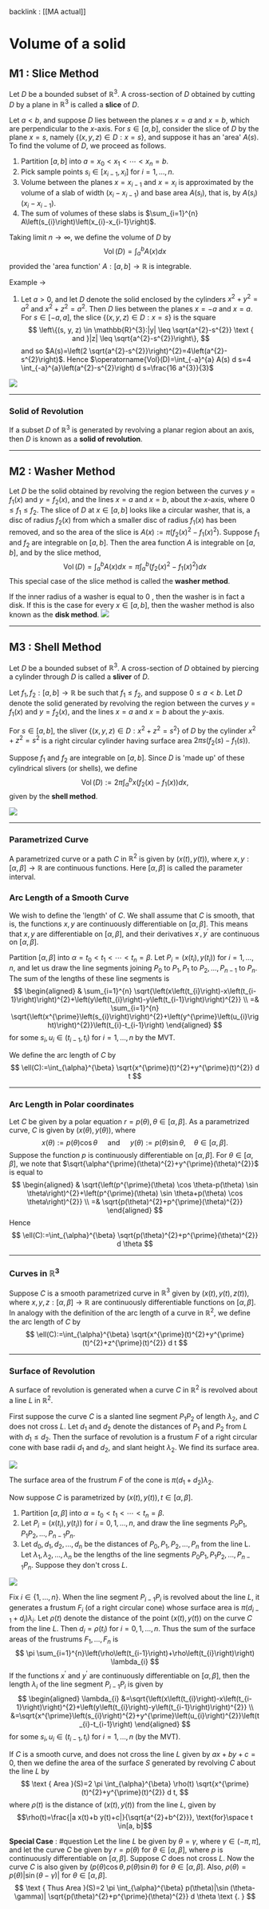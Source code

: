 backlink : [[MA actual]]

# Volume of a solid
## M1 : Slice Method
Let $D$ be a bounded subset of $\mathbb{R}^{3}$. 
A cross-section of $D$ obtained by cutting $D$ by a plane in $\mathbb{R}^{3}$ is called a **slice** of $D$.

Let $a<b$, and suppose $D$ lies between the planes $x=a$ and $x=b$, which are perpendicular to the $x$-axis. For $s \in[a, b]$, consider the slice of $D$ by the plane $x=s$, namely $\{(x, y, z) \in D: x=s\}$, and suppose it has an 'area' $A(s)$.
To find the volume of $D$, we proceed as follows.
1. Partition $[a, b]$ into $a=x_{0}<x_{1}<\cdots<x_{n}=b$.
2. Pick sample points $s_{i} \in\left[x_{i-1}, x_{i}\right]$ for $i=1, \ldots, n$.
3. Volume between the planes $x=x_{i-1}$ and $x=x_{i}$ is approximated by the volume of a slab of width $(x_{i}-x_{i-1})$ and base area $A\left(s_{i}\right)$, that is, by $A\left(s_{i}\right)\left(x_{i}-x_{i-1}\right)$.
4. The sum of volumes of these slabs is $\sum_{i=1}^{n} A\left(s_{i}\right)\left(x_{i}-x_{i-1}\right)$.

Taking limit $n \rightarrow \infty$, we define the volume of $D$ by
$$
\operatorname{Vol}(D)=\int_{a}^{b} A(x) d x
$$
provided the 'area function' $A:[a, b] \rightarrow \mathbb{R}$ is integrable.

<span class="purple">Example</span> ->
1. Let $a>0$, and let $D$ denote the solid enclosed by the cylinders $x^{2}+y^{2}=a^{2}$ and $x^{2}+z^{2}=a^{2}$. Then $D$ lies between the planes $x=-a$ and $x=a$. For $s \in[-a, a]$, the slice $\{(x, y, z) \in D: x=s\}$ is the square
    $$
    \left\{(s, y, z) \in \mathbb{R}^{3}:|y| \leq \sqrt{a^{2}-s^{2}} \text { and }|z| \leq \sqrt{a^{2}-s^{2}}\right\},
    $$
    and so $A(s)=\left(2 \sqrt{a^{2}-s^{2}}\right)^{2}=4\left(a^{2}-s^{2}\right)$. Hence
    $\operatorname{Vol}(D)=\int_{-a}^{a} A(s) d s=4 \int_{-a}^{a}\left(a^{2}-s^{2}\right) d s=\frac{16 a^{3}}{3}$

![](https://i.imgur.com/HpzE7Rp.png)


---
### Solid of Revolution
If a subset $D$ of $\mathbb{R}^{3}$ is generated by revolving a planar region about an axis, then $D$ is known as a **solid of revolution**.

---
## M2 : Washer Method
Let $D$ be the solid obtained by revolving the region between the curves $y=f_{1}(x)$ and $y=f_{2}(x)$, and the lines $x=a$ and $x=b$, about the $x$-axis, where $0 \leq f_{1} \leq f_{2}$.
The slice of $D$ at $x \in[a, b]$ looks like a circular washer, that is, a disc of radius $f_{2}(x)$ from which a smaller disc of radius $f_{1}(x)$ has been removed, and so the area of the slice is $A(x):=\pi\left(f_{2}(x)^{2}-f_{1}(x)^{2}\right)$.
Suppose $f_{1}$ and $f_{2}$ are integrable on $[a, b]$. Then the area function $A$ is integrable on $[a, b]$, and by the slice method,
$$
\operatorname{Vol}(D)=\int_{a}^{b} A(x) d x=\pi \int_{a}^{b}\left(f_{2}(x)^{2}-f_{1}(x)^{2}\right) d x
$$
This special case of the slice method is called the **washer method**.

If the inner radius of a washer is equal to 0 , then the washer is in fact a disk. If this is the case for every $x \in[a, b]$, then the washer method is also known as the **disk method**.
![](https://i.imgur.com/cjqv1NL.png)


---
## M3 : Shell Method
Let $D$ be a bounded subset of $\mathbb{R}^{3}$. A cross-section of $D$ obtained by piercing a cylinder through $D$ is called a **sliver** of $D$.

Let $f_{1}, f_{2}:[a, b] \rightarrow \mathbb{R}$ be such that $f_{1} \leq f_{2}$, and suppose $0 \leq a<b$. 
Let $D$ denote the solid generated by revolving the region between the curves $y=f_{1}(x)$ and $y=f_{2}(x)$, and the lines $x=a$ and $x=b$ about the $y$-axis.

For $s \in[a, b]$, the sliver $\left\{(x, y, z) \in D: x^{2}+z^{2}=s^{2}\right\}$ of $D$ by the cylinder $x^{2}+z^{2}=s^{2}$ is a right circular cylinder having surface area $2 \pi s\left(f_{2}(s)-f_{1}(s)\right)$.

Suppose $f_{1}$ and $f_{2}$ are integrable on $[a, b]$. Since $D$ is 'made up' of these cylindrical slivers (or shells), we define
$$
\operatorname{Vol}(D):=2 \pi \int_{a}^{b} x\left(f_{2}(x)-f_{1}(x)\right) d x,
$$
given by the **shell method**.

![](https://i.imgur.com/7diLFQp.png)


---
### Parametrized Curve
A parametrized curve or a path $C$ in $\mathbb{R}^{2}$ is given by $(x(t), y(t))$, where $x, y:[\alpha, \beta] \rightarrow \mathbb{R}$ are continuous functions. Here $[\alpha, \beta]$ is called the parameter interval.

### Arc Length of a Smooth Curve
We wish to define the 'length' of $C$. We shall assume that $C$ is smooth, that is, the functions $x, y$ are continuously differentiable on $[\alpha, \beta]$. This means that $x, y$ are differentiable on $[\alpha, \beta]$, and their derivatives $x^{\prime}, y^{\prime}$ are continuous on $[\alpha, \beta]$.

Partition $[\alpha, \beta]$ into $\alpha=t_{0}<t_{1}<\cdots<t_{n}=\beta .$ 
Let $P_{i}=\left(x\left(t_{i}\right), y\left(t_{i}\right)\right)$ for $i=1, \ldots, n$, and let us draw the line segments joining $P_{0}$ to $P_{1}, P_{1}$ to $P_{2}, \ldots, P_{n-1}$ to $P_{n}$.
The sum of the lengths of these line segments is
$$
\begin{aligned}
& \sum_{i=1}^{n} \sqrt{\left(x\left(t_{i}\right)-x\left(t_{i-1}\right)\right)^{2}+\left(y\left(t_{i}\right)-y\left(t_{i-1}\right)\right)^{2}} \\
=& \sum_{i=1}^{n} \sqrt{\left(x^{\prime}\left(s_{i}\right)\right)^{2}+\left(y^{\prime}\left(u_{i}\right)\right)^{2}}\left(t_{i}-t_{i-1}\right)
\end{aligned}
$$
for some $s_{i}, u_{i} \in\left(t_{i-1}, t_{i}\right)$ for $i=1, \ldots, n$ by the MVT.

We define the arc length of $C$ by
$$
\ell(C):=\int_{\alpha}^{\beta} \sqrt{x^{\prime}(t)^{2}+y^{\prime}(t)^{2}} d t
$$

---
### Arc Length in Polar coordinates
Let $C$ be given by a polar equation $r=p(\theta), \theta \in[\alpha, \beta]$. As a parametrized curve, $C$ is given by $(x(\theta), y(\theta))$, where
$$
x(\theta):=p(\theta) \cos \theta \quad \text { and } \quad y(\theta):=p(\theta) \sin \theta, \quad \theta \in[\alpha, \beta] .
$$
Suppose the function $p$ is continuously differentiable on $[\alpha, \beta]$.
For $\theta \in[\alpha, \beta]$, we note that $\sqrt{\alpha^{\prime}(\theta)^{2}+y^{\prime}(\theta)^{2}}$ is equal to
$$
\begin{aligned}
& \sqrt{\left(p^{\prime}(\theta) \cos \theta-p(\theta) \sin \theta\right)^{2}+\left(p^{\prime}(\theta) \sin \theta+p(\theta) \cos \theta\right)^{2}} \\
=& \sqrt{p(\theta)^{2}+p^{\prime}(\theta)^{2}}
\end{aligned}
$$
Hence
$$
\ell(C):=\int_{\alpha}^{\beta} \sqrt{p(\theta)^{2}+p^{\prime}(\theta)^{2}} d \theta
$$

---
### Curves in $\mathbb{R}^{3}$
Suppose $C$ is a smooth parametrized curve in $\mathbb{R}^{3}$ given by
$(x(t), y(t), z(t))$, where $x, y, z:[\alpha, \beta] \rightarrow \mathbb{R}$ are continuously differentiable functions on $[\alpha, \beta]$.
In analogy with the definition of the arc length of a curve in $\mathbb{R}^{2}$, we define the arc length of $C$ by
$$
\ell(C):=\int_{\alpha}^{\beta} \sqrt{x^{\prime}(t)^{2}+y^{\prime}(t)^{2}+z^{\prime}(t)^{2}} d t
$$

---
### Surface of Revolution
A surface of revolution is generated when a curve $C$ in $\mathbb{R}^{2}$ is revolved about a line $L$ in $\mathbb{R}^{2}$.

First suppose the curve $C$ is a slanted line segment $P_{1} P_{2}$ of length $\lambda_{2}$, and $C$ does not cross $L$. Let $d_{1}$ and $d_{2}$ denote the distances of $P_{1}$ and $P_{2}$ from $L$ with $d_{1} \leq d_{2}$. Then the surface of revolution is a frustum $F$ of a right circular cone with base radii $d_{1}$ and $d_{2}$, and slant height $\lambda_{2}$. We find its surface area.

![](https://i.imgur.com/h5cpgsy.png)


The surface area of the frustrum $F$ of the cone is $\pi\left(d_{1}+d_{2}\right) \lambda_{2} .$

Now suppose $C$ is parametrized by $(x(t), y(t)), t \in[\alpha, \beta]$.

1. Partition $[\alpha, \beta]$ into $\alpha=t_{0}<t_{1}<\cdots<t_{n}=\beta .$
2. Let $P_{i}=\left(x\left(t_{i}\right), y\left(t_{i}\right)\right)$ for $i=0,1, \ldots, n$, and draw the line segments $P_{0} P_{1}, P_{1} P_{2}, \ldots, P_{n-1} P_{n} .$
3. Let $d_{0}, d_{1}, d_{2}, \ldots, d_{n}$ be the distances of $P_{0}, P_{1}, P_{2}, \ldots, P_{n}$ from the line L. Let $\lambda_{1}, \lambda_{2}, \ldots, \lambda_{n}$ be the lengths of the line segments $P_{0} P_{1}, P_{1} P_{2}, \ldots, P_{n-1} P_{n}$. Suppose they don't cross $L$.

![](https://i.imgur.com/vutTbRy.png)


Fix $i \in\{1, \ldots, n\} .$ When the line segment $P_{i-1} P_{i}$ is revolved about the line $L$, it generates a frustum $F_{i}$ (of a right circular cone) whose surface area is $\pi\left(d_{i-1}+d_{i}\right) \lambda_{i}$.
Let $\rho(t)$ denote the distance of the point $(x(t), y(t))$ on the curve $C$ from the line $L$. Then $d_{i}=\rho\left(t_{i}\right)$ for $i=0,1, \ldots, n$.
Thus the sum of the surface areas of the frustrums $F_{1}, \ldots, F_{n}$ is
$$
\pi \sum_{i=1}^{n}\left(\rho\left(t_{i-1}\right)+\rho\left(t_{i}\right)\right) \lambda_{i}
$$
If the functions $x^{\prime}$ and $y^{\prime}$ are continuously differentiable on $[\alpha, \beta]$, then the length $\lambda_{i}$ of the line segment $P_{i-1} P_{i}$ is given by
$$
\begin{aligned}
\lambda_{i} &=\sqrt{\left(x\left(t_{i}\right)-x\left(t_{i-1}\right)\right)^{2}+\left(y\left(t_{i}\right)-y\left(t_{i-1}\right)\right)^{2}} \\
&=\sqrt{x^{\prime}\left(s_{i}\right)^{2}+y^{\prime}\left(u_{i}\right)^{2}}\left(t_{i}-t_{i-1}\right)
\end{aligned}
$$
for some $s_{i}, u_{i} \in\left(t_{i-1}, t_{i}\right)$ for $i=1, \ldots, n$ (by the MVT).

If $C$ is a smooth curve, and does not cross the line $L$ given by $a x+b y+c=0$, then we define the area of the surface $S$ generated by revolving $C$ about the line $L$ by
$$
\text { Area }(S)=2 \pi \int_{\alpha}^{\beta} \rho(t) \sqrt{x^{\prime}(t)^{2}+y^{\prime}(t)^{2}} d t,
$$
where $\rho(t)$ is the distance of $(x(t), y(t))$ from the line $L$, given by
$$\rho(t)=\frac{|a x(t)+b y(t)+c|}{\sqrt{a^{2}+b^{2}}}, \text{for}\space t \in[a, b]$$

**Special Case** : #question 
Let the line $L$ be given by $\theta=\gamma$, where $\gamma \in(-\pi, \pi]$, and let the curve $C$ be given by $r=p(\theta)$ for $\theta \in[\alpha, \beta]$, where $p$ is continuously differentiable on $[\alpha, \beta]$. Suppose $C$ does not cross $L$. Now the curve $C$ is also given by $(p(\theta) \cos \theta, p(\theta) \sin \theta)$ for $\theta \in[\alpha, \beta]$.
Also, $\rho(\theta)=p(\theta)|\sin (\theta-\gamma)|$ for $\theta \in[\alpha, \beta]$.
$$
\text { Thus Area }(S)=2 \pi \int_{\alpha}^{\beta} p(\theta)|\sin (\theta-\gamma)| \sqrt{p(\theta)^{2}+p^{\prime}(\theta)^{2}} d \theta \text {. }
$$

